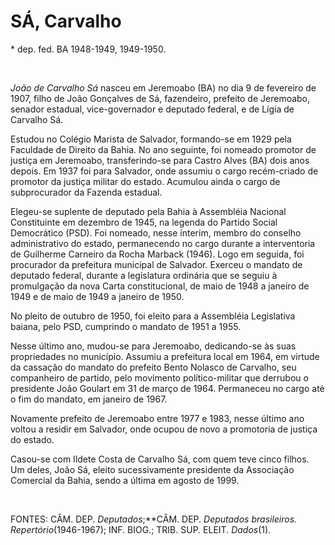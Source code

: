 SÁ, Carvalho
============

\* dep. fed. BA 1948-1949, 1949-1950.

 

*João de Carvalho Sá* nasceu em Jeremoabo (BA) no dia 9 de fevereiro de
1907, filho de João Gonçalves de Sá, fazendeiro, prefeito de Jeremoabo,
senador estadual, vice-governador e deputado federal, e de Lígia de
Carvalho Sá.

Estudou no Colégio Marista de Salvador, formando-se em 1929 pela
Faculdade de Direito da Bahia. No ano seguinte, foi nomeado promotor de
justiça em Jeremoabo, transferindo-se para Castro Alves (BA) dois anos
depois. Em 1937 foi para Salvador, onde assumiu o cargo recém-criado de
promotor da justiça militar do estado. Acumulou ainda o cargo de
subprocurador da Fazenda estadual.

Elegeu-se suplente de deputado pela Bahia à Assembléia Nacional
Constituinte em dezembro de 1945, na legenda do Partido Social
Democrático (PSD). Foi nomeado, nesse ínterim, membro do conselho
administrativo do estado, permanecendo no cargo durante a interventoria
de Guilherme Carneiro da Rocha Marback (1946). Logo em seguida, foi
procurador da prefeitura municipal de Salvador. Exerceu o mandato de
deputado federal, durante a legislatura ordinária que se seguiu à
promulgação da nova Carta constitucional, de maio de 1948 a janeiro de
1949 e de maio de 1949 a janeiro de 1950.

No pleito de outubro de 1950, foi eleito para a Assembléia Legislativa
baiana, pelo PSD, cumprindo o mandato de 1951 a 1955.

Nesse último ano, mudou-se para Jeremoabo, dedicando-se às suas
propriedades no município. Assumiu a prefeitura local em 1964, em
virtude da cassação do mandato do prefeito Bento Nolasco de Carvalho,
seu companheiro de partido, pelo movimento político-militar que derrubou
o presidente João Goulart em 31 de março de 1964. Permaneceu no cargo
até o fim do mandato, em janeiro de 1967.

Novamente prefeito de Jeremoabo entre 1977 e 1983, nesse último ano
voltou a residir em Salvador, onde ocupou de novo a promotoria de
justiça do estado.

Casou-se com Ildete Costa de Carvalho Sá, com quem teve cinco filhos. Um
deles, João Sá, eleito sucessivamente presidente da Associação Comercial
da Bahia, sendo a última em agosto de 1999.

 

FONTES: CÂM. DEP. *Deputados*;**CÂM. DEP. *Deputados* *brasileiros.
Repertório*(1946-1967); INF. BIOG.; TRIB. SUP. ELEIT. *Dados*(1).

 
